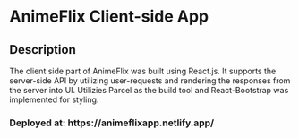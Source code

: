<h1> AnimeFlix Client-side App </h1>

<h2> Description </h2>
<p> The client side part of AnimeFlix was built using React.js. It supports the server-side API by utilizing user-requests and rendering the responses from the server into UI. Utilizies Parcel as the build tool and React-Bootstrap was implemented for styling.
</p>

<h3>
  Deployed at: https://animeflixapp.netlify.app/
</h3>
